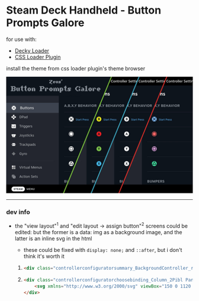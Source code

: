 # Steam Deck Handheld - Button Prompts Galore

for use with:

* [Decky Loader](https://github.com/SteamDeckHomebrew/decky-loader)
* [CSS Loader Plugin](https://github.com/suchmememanyskill/SDH-CssLoader)

install the theme from css loader plugin's theme browser

![composite preview image](/.github/preview.jpg)

---

### dev info

* the "view layout"<sup>1</sup> and "edit layout -> assign button"<sup>2</sup> screens could be edited: but the former is a data: img as a background image, and the latter is an inline svg in the html
  
  * these could be fixed with `display: none;` and `::after`, but i don't think it's worth it
  1. ```html
     <div class="controllerconfiguratorsummary_BackgroundController_rlz-U"></div>
     ```
  
  2. ```html
     <div class="controllerconfiguratorchoosebinding_Column_2Pibl Panel Focusable">
         <svg xmlns="http://www.w3.org/2000/svg" viewBox="150 0 1120 730" fill="none" class="controllerconfiguratorchoosebinding_GamepadPreview_GENH-"></svg>
     </div>
     ```
